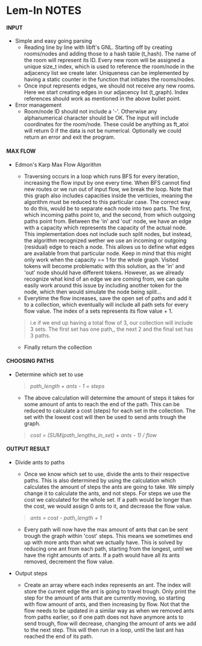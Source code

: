 # Lem-In NOTES

#### INPUT
*	Simple and easy going parsing
	*	Reading line by line with libft's GNL. Starting off by creating rooms/nodes
	and adding those to a hash table (t_hash). The name of the room will represent its ID. Every new room will be assigned a unique size_t index, which is used to reference the room/node in the adjacency list we create later. Uniqueness can be implemented by having a static counter in the function that initiates the rooms/nodes.
	*	Once input represents edges, we should not receive any new rooms. Here we start creating edges in our adjacency list (t_graph). Index references should work as mentioned in the above bullet point.
*	Error management
	*	Room/node ID should not include a '-'. Otherwise any alphanumerical character should be OK. The input will include coordinates for the room/node. These could be anything as ft_atoi will return 0 if the data is not be numerical. Optionally we could return an error and exit the program.

#### MAX FLOW
*	Edmon's Karp Max Flow Algorithm
	*	Traversing occurs in a loop which runs BFS for every iteration, increasing the flow input by one every time. When BFS cannot find new routes or we run out of input flow, we break the loop. Note that this graph also includes capacities inside the verticies, meaning the algorithm must be reduced to this particular case. The correct way to do this, would be to separate each node into two parts. The first, which incoming paths point to, and the second, from which outgoing paths point from. Between the 'in' and 'out' node, we have an edge with a capacity which represents the capacity of the actual node. This implementation does not include such split nodes, but instead, the algorithm recognized wether we use an incoming or outgoing (residual) edge to reach a node. This allows us to define what edges are available from that particular node. Keep in mind that this might only work when the capacity == 1 for the whole graph. Visited tokens will become problematic with this solution, as the 'in' and 'out' node should have different tokens. However, as we already recognize what kind of an edge we are coming from, we can quite easily work around this issue by including another token for the node, which then would simulate the node being split...
	*	Everytime the flow increases, save the open set of paths and add it to a collection, which eventually will include all path sets for every flow value. The index of a sets represents its flow value + 1.
	
	>i.e if we end up having a total flow of 3, our collection will include 3 sets. The first set has one path,, the next 2 and the final set has 3 paths.

	*	Finally return the collection

#### CHOOSING PATHS
*	Determine which set to use

	>*path_length + ants - 1 = steps*

	*	The above calculation will determine the amount of steps it takes for some amount of ants to reach the end of the path. This can be reduced to calculate a cost (steps) for each set in the collection. The set with the lowest cost will then be used to send ants trough the graph.

	>*cost = (SUM(path_lengths_in_set) + ants - 1) / flow*

#### OUTPUT RESULT
*	Divide ants to paths
	*	Once we know which set to use, divide the ants to their respective paths. This is also determined by using the calculation which calculates the amount of steps the ants are going to take. We simply change it to calculate the ants, and not steps. For steps we use the cost we calculated for the whole set. If a path would be longer than the cost, we would assign 0 ants to it, and decrease the flow value.

	>*ants = cost - path_length + 1*

	*	Every path will now have the max amount of ants that can be sent trough the graph within 'cost' steps. This means we sometimes end up with more ants than what we actually have. This is solved by reducing one ant from each path, starting from the longest, until we have the right amounts of ants. If a path would have all its ants removed, decrement the flow value.
*	Output steps
	*	Create an array where each index represents an ant. The index will store the current edge the ant is going to travel trough. Only print the step for the amount of ants that are currently moving, so starting with flow amount of ants, and then increasing by flow. Not that the flow needs to be updated in a similar way as when we removed ants from paths earlier, so if one path does not have anymore ants to send trough, flow will decrease, changing the amount of ants we add to the next step. This will then run in a loop, until the last ant has reached the end of its path.
